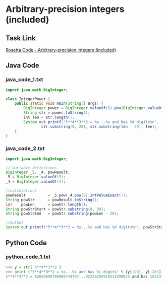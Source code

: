 # Arbitrary-precision integers (included)

## Task Link
[Rosetta Code - Arbitrary-precision integers (included)](https://rosettacode.org/wiki/Arbitrary-precision_integers_(included))

## Java Code
### java_code_1.txt
```java
import java.math.BigInteger;

class IntegerPower {
    public static void main(String[] args) {
        BigInteger power = BigInteger.valueOf(5).pow(BigInteger.valueOf(4).pow(BigInteger.valueOf(3).pow(2).intValueExact()).intValueExact());
        String str = power.toString();
        int len = str.length();
        System.out.printf("5**4**3**2 = %s...%s and has %d digits%n",
                str.substring(0, 20), str.substring(len - 20), len);
    }
}

```

### java_code_2.txt
```java
import java.math.BigInteger;

// Variable definitions
BigInteger _5, _4, powResult;
_5 = BigInteger.valueOf(5);
_4 = BigInteger.valueOf(4);

//calculations
powResult          = _5.pow(_4.pow(9).intValueExact());
String powStr      = powResult.toString();
int    powLen      = powStr.length();
String powStrStart = powStr.substring(0, 20);
String powStrEnd   = powStr.substring(powLen - 20);

//output
System.out.printf("5**4**3**2 = %s...%s and has %d digits%n", powStrStart, powStrEnd, powLen);

```

## Python Code
### python_code_1.txt
```python
>>> y = str( 5**4**3**2 )
>>> print ("5**4**3**2 = %s...%s and has %i digits" % (y[:20], y[-20:], len(y)))
5**4**3**2 = 62060698786608744707...92256259918212890625 and has 183231 digits

```

